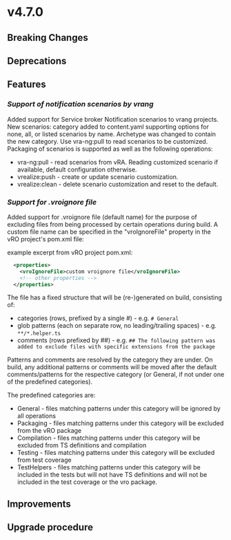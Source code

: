 # v4.7.0

## Breaking Changes


## Deprecations



## Features



### *Support of notification scenarios by vrang*

Added support for Service broker Notification scenarios to vrang projects.
New scenarios: category added to content.yaml supporting options for none, all, or listed scenarios by name.
Archetype was changed to contain the new category. Use vra-ng:pull to read scenarios to be customized.
Packaging of scenarios is supported as well as the following operations:
- vra-ng:pull - read scenarios from vRA. Reading customized scenario if available, default configuration otherwise.
- vrealize:push - create or update scenario customization.
- vrealize:clean - delete scenario customization and reset to the default.

### *Support for .vroignore file*

Added support for .vroignore file (default name) for the purpose of excluding files from being processed by certain operations during build.
A custom file name can be specified in the "vroIgnoreFile" property in the vRO project's pom.xml file:

example excerpt from vRO project pom.xml:
```xml
  <properties>
    <vroIgnoreFile>custom vroignore file</vroIgnoreFile>
    <!-- other properties -->
  </properties>

```

The file has a fixed structure that will be  (re-)generated on build, consisting of:
- categories (rows, prefixed by a single #) - e.g. ```# General```
- glob patterns (each on separate row, no leading/trailing spaces) - e.g. ```**/*.helper.ts```
- comments (rows prefixed by ##) - e.g. ```## The following pattern was added to exclude files with specific extensions from the package```

Patterns and comments are resolved by the category they are under.
On build, any additional patterns or comments will be moved after the default comments/patterns for the respective category (or General, if not under one of the predefined categories).

The predefined categories are:
- General - files matching patterns under this category will be ignored by all operations
- Packaging - files matching patterns under this category will be excluded from the vRO package
- Compilation - files matching patterns under this category will be excluded from TS definitions and compilation
- Testing - files matching patterns under this category will be excluded from test coverage
- TestHelpers - files matching patterns under this category will be included in the tests but will not have TS definitions and will not be included in the test coverage or the vro package.

## Improvements


## Upgrade procedure

